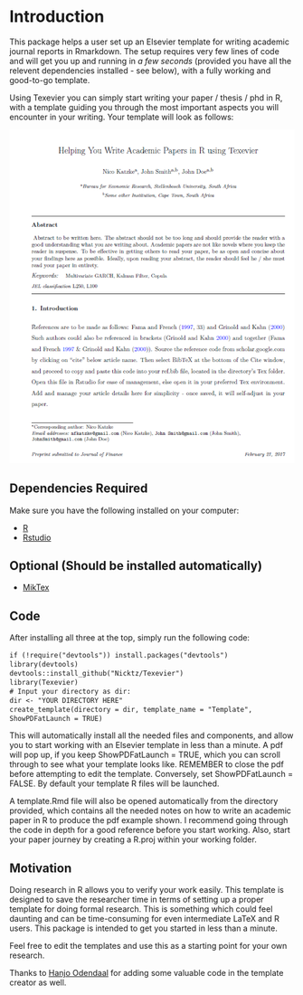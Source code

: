 Introduction
============

This package helps a user set up an Elsevier template for writing academic journal reports in Rmarkdown. The setup requires very few lines of code and will get you up and running in *a few seconds* (provided you have all the relevent dependencies installed - see below), with a fully working and good-to-go template.

Using Texevier you can simply start writing your paper / thesis / phd in R, with a template guiding you through the most important aspects you will encounter in your writing. Your template will look as follows:

![Screenshot](inst/ScreenShot/Example.PNG)

Dependencies Required
---------------------

Make sure you have the following installed on your computer:

-   [R](http://cran.r-project.org/bin/windows/base/)
-   [Rstudio](http://www.rstudio.com/)

Optional (Should be installed automatically)
--------------------------------------------

-   [MikTex](http://miktex.org/download)

Code
----

After installing all three at the top, simply run the following code:

    if (!require("devtools")) install.packages("devtools")
    library(devtools)
    devtools::install_github("Nicktz/Texevier")
    library(Texevier)
    # Input your directory as dir:
    dir <- "YOUR DIRECTORY HERE"
    create_template(directory = dir, template_name = "Template", ShowPDFatLaunch = TRUE)

This will automatically install all the needed files and components, and allow you to start working with an Elsevier template in less than a minute. A pdf will pop up, if you keep ShowPDFatLaunch = TRUE, which you can scroll through to see what your template looks like. REMEMBER to close the pdf before attempting to edit the template. Conversely, set ShowPDFatLaunch = FALSE. By default your template R files will be launched.

A template.Rmd file will also be opened automatically from the directory provided, which contains all the needed notes on how to write an academic paper in R to produce the pdf example shown. I recommend going through the code in depth for a good reference before you start working. Also, start your paper journey by creating a R.proj within your working folder.

Motivation
----------

Doing research in R allows you to verify your work easily. This template is designed to save the researcher time in terms of setting up a proper template for doing formal research. This is something which could feel daunting and can be time-consuming for even intermediate LaTeX and R users. This package is intended to get you started in less than a minute.

Feel free to edit the templates and use this as a starting point for your own research.

Thanks to [Hanjo Odendaal](https://github.com/HanjoStudy) for adding some valuable code in the template creator as well.
